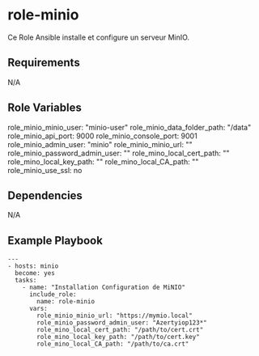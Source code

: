role-minio
=========

Ce Role Ansible installe et configure un serveur MinIO.

Requirements
------------

N/A

Role Variables
--------------

role_minio_minio_user: "minio-user"
role_minio_data_folder_path: "/data"
role_minio_api_port: 9000
role_minio_console_port: 9001
role_minio_admin_user: "minio"
role_minio_minio_url: ""
role_minio_password_admin_user: ""
role_mino_local_cert_path: ""
role_mino_local_key_path: ""
role_mino_local_CA_path: ""
role_minio_use_ssl: no

Dependencies
------------

N/A

Example Playbook
----------------
```
---
- hosts: minio
  become: yes
  tasks:
    - name: "Installation Configuration de MiNIO"
      include_role:
        name: role-minio
      vars:
        role_minio_minio_url: "https://mymio.local"
        role_minio_password_admin_user: "Azertyiop123*"
        role_mino_local_cert_path: "/path/to/cert.crt"
        role_mino_local_key_path: "/path/to/cert.key"
        role_mino_local_CA_path: "/path/to/ca.crt"
```